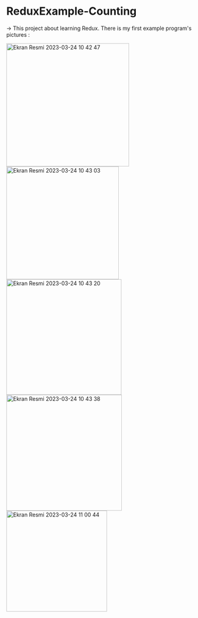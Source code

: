# ReduxExample-Counting

-> This project about learning Redux. There is my first example program's pictures :

<img width="322" alt="Ekran Resmi 2023-03-24 10 42 47" src="https://user-images.githubusercontent.com/85365132/227457559-311baeba-bb2f-467a-a953-05b8251d28bb.png">

<img width="295" alt="Ekran Resmi 2023-03-24 10 43 03" src="https://user-images.githubusercontent.com/85365132/227457564-b63975ab-0eaa-4e13-b8e7-61e3cb9fc7a7.png">

<img width="302" alt="Ekran Resmi 2023-03-24 10 43 20" src="https://user-images.githubusercontent.com/85365132/227457567-b2fa683c-25bf-42ff-b894-2f17414ac7e7.png">

<img width="303" alt="Ekran Resmi 2023-03-24 10 43 38" src="https://user-images.githubusercontent.com/85365132/227457571-158b1699-9323-47ab-8910-8e3479e0b952.png">

<img width="264" alt="Ekran Resmi 2023-03-24 11 00 44" src="https://user-images.githubusercontent.com/85365132/227460145-3e7302e7-8161-4aac-a869-f2a415b89436.png">
